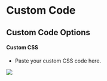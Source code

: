# Custom Code

## Custom Code Options


#### Custom CSS

* Paste your custom CSS code here.

![](http://transvelo.github.io/docs/mybag/images/theme-options-customcode.png)

